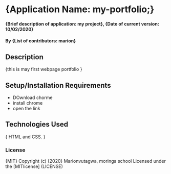 
# {Application Name: my-portfolio;}
#### {Brief description of application: my project}, {Date of current version: 10/02/2020}
#### By **{List of contributors: marion}**
## Description
{this is may first webpage portfolio }
## Setup/Installation Requirements
* DOwnload chorme
* install chrome
* open the link
## Technologies Used
{ HTML and CSS. }

### License
{MIT}
Copyright (c) {2020} Marionvutagwa, moringa school 
Licensed under the [MITlicense] (LICENSE)
  